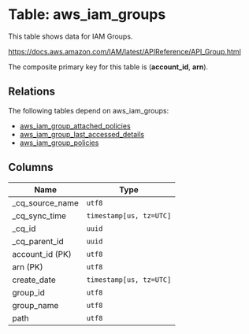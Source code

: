 # Table: aws_iam_groups

This table shows data for IAM Groups.

https://docs.aws.amazon.com/IAM/latest/APIReference/API_Group.html

The composite primary key for this table is (**account_id**, **arn**).

## Relations

The following tables depend on aws_iam_groups:
  - [aws_iam_group_attached_policies](aws_iam_group_attached_policies)
  - [aws_iam_group_last_accessed_details](aws_iam_group_last_accessed_details)
  - [aws_iam_group_policies](aws_iam_group_policies)

## Columns

| Name          | Type          |
| ------------- | ------------- |
|_cq_source_name|`utf8`|
|_cq_sync_time|`timestamp[us, tz=UTC]`|
|_cq_id|`uuid`|
|_cq_parent_id|`uuid`|
|account_id (PK)|`utf8`|
|arn (PK)|`utf8`|
|create_date|`timestamp[us, tz=UTC]`|
|group_id|`utf8`|
|group_name|`utf8`|
|path|`utf8`|